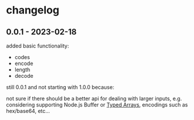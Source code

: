 # changelog

## 0.0.1 - 2023-02-18

added basic functionality:

* codes
* encode
* length
* decode

still 0.0.1 and not starting with 1.0.0 because:

not sure if there should be a better api for dealing with larger inputs,
e.g. considering supporting Node.js Buffer or [Typed Arrays][Typed Arrays],
encodings such as hex/base64, etc...

[Typed Arrays]: https://mdn.io/typed-arrays
